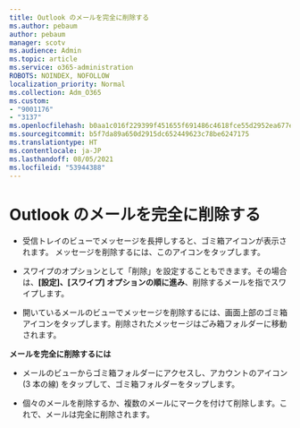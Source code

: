 ```yaml
---
title: Outlook のメールを完全に削除する
ms.author: pebaum
author: pebaum
manager: scotv
ms.audience: Admin
ms.topic: article
ms.service: o365-administration
ROBOTS: NOINDEX, NOFOLLOW
localization_priority: Normal
ms.collection: Adm_O365
ms.custom:
- "9001176"
- "3137"
ms.openlocfilehash: b0aa1c016f229399f451655f691486c4618fce55d2952ea677edb902349dd270
ms.sourcegitcommit: b5f7da89a650d2915dc652449623c78be6247175
ms.translationtype: HT
ms.contentlocale: ja-JP
ms.lasthandoff: 08/05/2021
ms.locfileid: "53944388"
---
```

# <a name="permanently-delete-an-email-in-outlook"></a>Outlook のメールを完全に削除する

- 受信トレイのビューでメッセージを長押しすると、ゴミ箱アイコンが表示されます。 メッセージを削除するには、このアイコンをタップします。

- スワイプのオプションとして「削除」を設定することもできます。その場合は、**[設定]、[スワイプ] オプションの順に進み**、削除するメールを指でスワイプします。 

- 開いているメールのビューでメッセージを削除するには、画面上部のゴミ箱アイコンをタップします。削除されたメッセージはごみ箱フォルダーに移動されます。 

**メールを完全に削除するには**

- メールのビューからゴミ箱フォルダーにアクセスし、アカウントのアイコン (3 本の線) をタップして、ゴミ箱フォルダーをタップします。

- 個々のメールを削除するか、複数のメールにマークを付けて削除します。これで、メールは完全に削除されます。